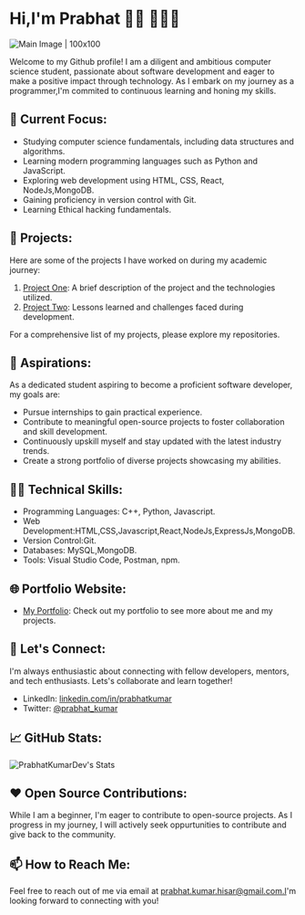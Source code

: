 # Hi,I'm Prabhat 👋🏾 👩🏾‍💻
![Main Image | 100x100](https://raw.githubusercontent.com/abhisheknaiidu/abhisheknaiidu/master/code.gif)

Welcome to my Github profile! I am a diligent and ambitious computer science student, passionate about software development and eager to make a positive impact through technology. As I embark on my journey as a programmer,I'm commited to continuous learning and honing my skills.

## 🌱 **Current Focus**:
- Studying computer science fundamentals, including data structures and algorithms.
- Learning modern programming languages such as Python and JavaScript.
- Exploring web development using HTML, CSS, React, NodeJs,MongoDB.
- Gaining proficiency in version control with Git.
- Learning Ethical hacking fundamentals.

## 🔭 Projects:
Here are some of the projects I have worked on during my academic journey:
1. [Project One](https://github.com/your-github-username/project-one-link): A brief description of the project and the technologies utilized.
2. [Project Two](https://github.com/your-github-username/project-two-link): Lessons learned and challenges faced during development.

For a comprehensive list of my projects, please explore my repositories.

 ## 🚀 Aspirations:
 As a dedicated student aspiring to become a proficient software developer, my goals are:

- Pursue internships to gain practical experience.
- Contribute to meaningful open-source projects to foster collaboration and skill development.
- Continuously upskill myself and stay updated with the latest industry trends.
- Create a strong portfolio of diverse projects showcasing my abilities.

## 👨‍💻 Technical Skills:
* Programming Languages: C++, Python, Javascript.
* Web Development:HTML,CSS,Javascript,React,NodeJs,ExpressJs,MongoDB.
* Version Control:Git.
* Databases: MySQL,MongoDB.
* Tools: Visual Studio Code, Postman, npm.

## 🌐 Portfolio Website:
* [My Portfolio](https://prabhat282.github.io/resume2.0/): Check out my portfolio to see more about me and my projects.

## 💬 Let's Connect:
I'm always enthusiastic about connecting with fellow developers, mentors, and tech enthusiasts.
Lets's collaborate and learn together!

* LinkedIn: [linkedin.com/in/prabhatkumar](https://www.linkedin.com/in/prabhat-kumar-4446a3286/)
* Twitter: [@prabhat_kumar](https://twitter.com/Prabhat_The_Dev)

## 📈 GitHub Stats:
![PrabhatKumarDev's Stats](https://github-readme-stats.vercel.app/api?username=PrabhatKumarDev&theme=vue-dark&show_icons=true&hide_border=true&count_private=true)

## ❤️ Open Source Contributions:
While I am a beginner, I'm eager to contribute to open-source projects. As I progress in my journey, I will actively seek oppurtunities to contribute and give back to the community.

## 📫 How to Reach Me:
Feel free to reach out of me via email at prabhat.kumar.hisar@gmail.com.I'm looking forward to connecting with you!






